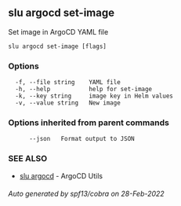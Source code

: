 ## slu argocd set-image

Set image in ArgoCD YAML file

```
slu argocd set-image [flags]
```

### Options

```
  -f, --file string    YAML file
  -h, --help           help for set-image
  -k, --key string     image key in Helm values
  -v, --value string   New image
```

### Options inherited from parent commands

```
      --json   Format output to JSON
```

### SEE ALSO

* [slu argocd](slu_argocd.md)	 - ArgoCD Utils

###### Auto generated by spf13/cobra on 28-Feb-2022
